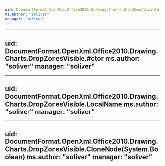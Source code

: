 ```yaml
---
uid: DocumentFormat.OpenXml.Office2010.Drawing.Charts.DropZonesVisible
ms.author: "soliver"
manager: "soliver"
---
```


---
uid: DocumentFormat.OpenXml.Office2010.Drawing.Charts.DropZonesVisible.#ctor
ms.author: "soliver"
manager: "soliver"
---

---
uid: DocumentFormat.OpenXml.Office2010.Drawing.Charts.DropZonesVisible.LocalName
ms.author: "soliver"
manager: "soliver"
---

---
uid: DocumentFormat.OpenXml.Office2010.Drawing.Charts.DropZonesVisible.CloneNode(System.Boolean)
ms.author: "soliver"
manager: "soliver"
---

